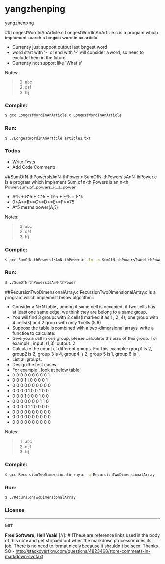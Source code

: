 # yangzhenping
yangzhenping


##LongestWordInAnArticle.c
LongestWordInAnArticle.c is a program which implement search a longest word in an article.

  - Currently just support output last longest word
  - word start with '-' or end with '-' will consider a word, so need to exclude them in the future
  - Currently not support like 'What's'

Notes:
> 1. abc
> 2. def
> 3. hij

### Compile:
```sh
$ gcc LongestWordInAnArticle.c LongestWordInAnArticle
```

### Run:
```sh
$ ./LongestWordInAnArticle article1.txt
```

### Todos

 - Write Tests
 - Add Code Comments

##SumOfN-thPowersIsAnN-thPower.c
SumOfN-thPowersIsAnN-thPower.c is a program which implement Sum of n-th Powers Is an n-th Power:[sum_of_powers_is_a_power].

  - A^5 + B^5 + C^5 + D^5 + E^5 = F^5
  - 0<A<=B<=C<=D<=E<=F<=75 
  - A^5 means power(A,5)

Notes:
> 1. abc
> 2. def
> 3. hij

### Compile:
```sh
$ gcc SumOfN-thPowersIsAnN-thPower.c -lm -o SumOfN-thPowersIsAnN-thPower
```

### Run:
```sh
$ ./SumOfN-thPowersIsAnN-thPower
```
##RecursionTwoDimensionalArray.c
RecursionTwoDimensionalArray.c is a program which implement below algorithm:.

  - Consider a N*N table , among it some cell is occupied, if two cells has at least one same edge, we think they are belong to a same group.
  - You will find 3 groups with 2 cells(I marked it as 1 , 2 ,4), one group with 4 cells(3) and 2 group with only 1 cells (5,6)
  - Suppose the table is combined with a two-dimensional arrays, write a function to calculate:
  - Give you a cell in one group, please calculate the size of this group. For example , input: (1,3), output: 2
  - Calculate the count of different groups. For this example: group1 is 2, group2 is 2, group 3 is 4, group4 is 2, group 5 is 1, group 6 is 1.
  - List all groups.
  - Design the test cases.
  - For example , look at below table:
  - 0       0       0       0       0       0       0       0       0       1
  - 0       0       0       1       1       0       0       0       0       1
  - 0       0       0       0       0       0       0       0       0       0
  - 0       0       0       0       1       0       0       1       0       0
  - 0       0       0       1       0       0       0       1       0       0
  - 0       0       0       0       0       0       0       1       1       0
  - 0       0       0       0       1       1       0       0       0       0
  - 0       0       0       0       0       0       0       0       0       0
  - 0       0       0       0       0       0       0       0       0       0
  - 0       0       0       0       0       0       0       0       0       0

Notes:
> 1. abc
> 2. def
> 3. hij

### Compile:
```sh
$ gcc RecursionTwoDimensionalArray.c -o RecursionTwoDimensionalArray
```

### Run:
```sh
$ ./RecursionTwoDimensionalArray
```
### License

----

MIT




**Free Software, Hell Yeah!**
[//]: # (These are reference links used in the body of this note and get stripped out when the markdown processor does its job. There is no need to format nicely because it shouldn't be seen. Thanks SO - http://stackoverflow.com/questions/4823468/store-comments-in-markdown-syntax)



   [sum_of_powers_is_a_power]: <http://martin-flatin.org/math/sums_of_powers/sum_of_powers_is_a_power.xhtml>